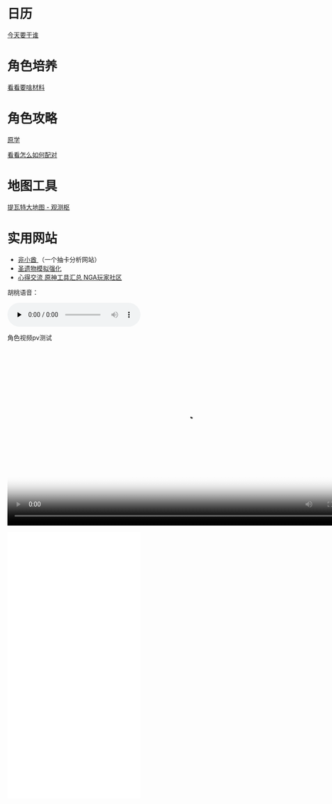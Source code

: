 # 日历

[今天要干谁](https://bbs.mihoyo.com/ys/obc/channel/map/193?bbs_presentation_style=no_header)

# 角色培养

[看看要啥材料](https://bbs.mihoyo.com/ys/obc/channel/map/189/25?bbs_presentation_style=no_header)

# 角色攻略

[原学](https://m.bbs.mihoyo.com/ys?channel=appstore/#/article/21963818)

[看看怎么如何配对](https://bbs.mihoyo.com/ys/strategy/channel/map/133/134?bbs_presentation_style=no_header)

# 地图工具

[提瓦特大地图 - 观测枢](https://webstatic.mihoyo.com/ys/app/interactive-map/index.html?bbs_presentation_style=no_header&lang=zh-cn&_markerFps=24#/map/2?shown_types=43)

# 实用网站

- [非小酋 ](https://feixiaoqiu.com/)（一个抽卡分析网站）
- [圣遗物模拟强化](https://genshin.noworklife.cn/#/artifact-box)
- [心得交流 原神工具汇总 NGA玩家社区](https://nga.178.com/read.php?tid=24362520&rand=718)







胡桃语音：

<audio id="audio" controls="" preload="none">
      <source id="mp3" src="https://uploadstatic.mihoyo.com/ys-obc/2021/03/14/4359827/a61b1455b451e2a745d3aff31a542eab_288767623554272974.mp3">
</audio>



角色视频pv测试	

<video src="https://uploadstatic.mihoyo.com/ys-obc/2022/02/16/4359827/543b80c75be56e9969dec743ce378975_2473323176946763421.mp4" controls="controls" controlslist="nodownload" poster="https://uploadstatic.mihoyo.com/ys-obc/2022/02/16/4359827/543b80c75be56e9969dec743ce378975_2473323176946763421.mp4?x-oss-process=video%2Fsnapshot%2Ct_0%2Cf_jpg%2Ch_600%2Cm_fast" webkit-playsinline="true" playsinline="true" style="width:800px;vertical-align:middle;" ></video>






<iframe src="//player.bilibili.com/player.html?aid=424116376&bvid=BV1X341177zi&cid=510658317&page=1&high_quality=1&danmaku=0" scrolling="no" border="0" frameborder="no" framespacing="0" allowfullscreen="true" height="600px"> </iframe>


















